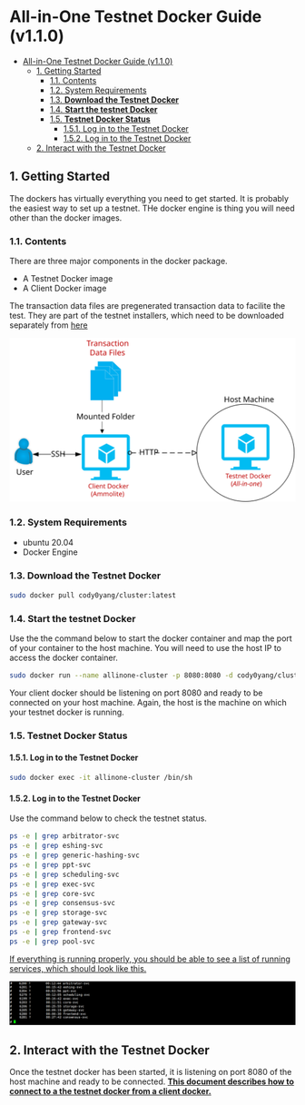 # All-in-One Testnet Docker Guide (v1.1.0)

- [All-in-One Testnet Docker Guide (v1.1.0)](#all-in-one-testnet-docker-guide-v110)
  - [1. Getting Started](#1-getting-started)
    - [1.1. Contents](#11-contents)
    - [1.2. System Requirements](#12-system-requirements)
    - [1.3. **Download the Testnet Docker**](#13-download-the-testnet-docker)
    - [1.4. **Start the testnet Docker**](#14-start-the-testnet-docker)
    - [1.5. **Testnet Docker Status**](#15-testnet-docker-status)
      - [1.5.1. Log in to the Testnet Docker](#151-log-in-to-the-testnet-docker)
      - [1.5.2. Log in to the Testnet Docker](#152-log-in-to-the-testnet-docker)
  - [2. Interact with the Testnet Docker](#2-interact-with-the-testnet-docker)

## 1. Getting Started

The dockers has virtually everything you need to get started. It is probably the easiest way to set up a testnet. THe docker engine is thing you will need other than the docker images.

### 1.1. Contents

There are three major components in the docker package.

- A Testnet Docker image
- A Client Docker image

The transaction data files are pregenerated transaction data to facilite the test. They are part of the testnet installers, which need to be downloaded separately from [here](https://github.com/arcology-network/benchmarking/releases)

![alt text](./img/testnet/docker-relationship.svg)

### 1.2. System Requirements

- ubuntu 20.04
- Docker Engine

### 1.3. **Download the Testnet Docker**

```sh
sudo docker pull cody0yang/cluster:latest
```

### 1.4. **Start the testnet Docker**

Use the the command below to start the docker container and map the port of your container to the host machine. You will need to use the host IP to access the docker container.

```sh
sudo docker run --name allinone-cluster -p 8080:8080 -d cody0yang/cluster:latest /root/dstart.sh
```

Your client docker should be listening on port 8080 and ready to be connected on your host machine. Again, the host is the machine on which your testnet docker is running.

### 1.5. **Testnet Docker Status**

#### 1.5.1. Log in to the Testnet Docker

```sh
sudo docker exec -it allinone-cluster /bin/sh
```

#### 1.5.2. Log in to the Testnet Docker

Use the command below to check the testnet status.

``` sh
ps -e | grep arbitrator-svc
ps -e | grep eshing-svc
ps -e | grep generic-hashing-svc
ps -e | grep ppt-svc
ps -e | grep scheduling-svc
ps -e | grep exec-svc
ps -e | grep core-svc
ps -e | grep consensus-svc
ps -e | grep storage-svc
ps -e | grep gateway-svc
ps -e | grep frontend-svc
ps -e | grep pool-svc
```

<u>If everything is running properly, you should be able to see a list of running services, which should look like this.</u>

![alt text](./img/testnet/allinone-testnet-docker-svclist.png)

## 2. Interact with the Testnet Docker

Once the testnet docker has been started, it is listening on port 8080 of the host machine and ready to be connected. **[This document describes how to connect to a the testnet docker from a client docker.](./ammolite-client-docker.md)**